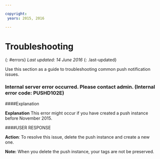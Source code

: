 ```yaml
---

copyright:
 years: 2015, 2016

---
```


# Troubleshooting
{: #errors}
*Last updated: 14 June 2016*
{: .last-updated}

Use this section as a guide to troubleshooting common push notification issues.


### Internal server error occurred. Please contact admin. (Internal error code: PUSHD102E)

####Explanation

**Explanation** This error might occur if you have created a push instance before November 2015.  

####USER RESPONSE

**Action**:  To resolve this issue, delete the push instance and create a new one.

**Note:** When you delete the push instance, your tags are not be preserved.

